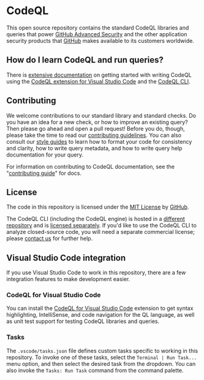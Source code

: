 # CodeQL

This open source repository contains the standard CodeQL libraries and queries that power [GitHub Advanced Security](https://github.com/features/security/code) and the other application security products that [GitHub](https://github.com/features/security/) makes available to its customers worldwide.

## How do I learn CodeQL and run queries?

There is [extensive documentation](https://codeql.github.com/docs/) on getting started with writing CodeQL using the [CodeQL extension for Visual Studio Code](https://codeql.github.com/docs/codeql-for-visual-studio-code/) and the [CodeQL CLI](https://codeql.github.com/docs/codeql-cli/).

## Contributing

We welcome contributions to our standard library and standard checks. Do you have an idea for a new check, or how to improve an existing query? Then please go ahead and open a pull request! Before you do, though, please take the time to read our [contributing guidelines](CONTRIBUTING.md). You can also consult our [style guides](https://github.com/github/codeql/tree/main/docs) to learn how to format your code for consistency and clarity, how to write query metadata, and how to write query help documentation for your query.

For information on contributing to CodeQL documentation, see the "[contributing guide](docs/codeql/CONTRIBUTING.md)" for docs.

## License

The code in this repository is licensed under the [MIT License](LICENSE) by [GitHub](https://github.com).

The CodeQL CLI (including the CodeQL engine) is hosted in a [different repository](https://github.com/github/codeql-cli-binaries) and is [licensed separately](https://github.com/github/codeql-cli-binaries/blob/main/LICENSE.md). If you'd like to use the CodeQL CLI to analyze closed-source code, you will need a separate commercial license; please [contact us](https://github.com/enterprise/contact) for further help.

## Visual Studio Code integration

If you use Visual Studio Code to work in this repository, there are a few integration features to make development easier.

### CodeQL for Visual Studio Code

You can install the [CodeQL for Visual Studio Code](https://marketplace.visualstudio.com/items?itemName=GitHub.vscode-codeql) extension to get syntax highlighting, IntelliSense, and code navigation for the QL language, as well as unit test support for testing CodeQL libraries and queries.

### Tasks

The `.vscode/tasks.json` file defines custom tasks specific to working in this repository. To invoke one of these tasks, select the `Terminal | Run Task...` menu option, and then select the desired task from the dropdown. You can also invoke the `Tasks: Run Task` command from the command palette.

